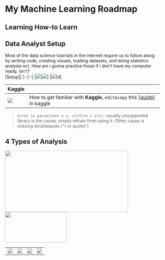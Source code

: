 # My Machine Learning Roadmap



## Learning How-to Learn


## Data Analyst Setup
Most of the data science tutorials in the internet require us to follow along by writing code, creating visuals, loading datasets, and doing statistics analysis ect. How am i gonna practice those if i don't have my computer ready, isn't?
<br>
|Setup||
|:-|:-|
|[![](https://img.shields.io/badge/-RMarkdown:&nbsp;Knit&nbsp;to&nbsp;HTML-FF0000?style=flat-square&logo=Youtube&logoColor=white)](https://www.youtube.com/watch?v=DNS7i2m4sB0)|[![](https://img.shields.io/badge/-GithubDesktop&#x0326;&nbsp;Git&#x0326;&nbsp;&&nbsp;GithubPages-FF0000?style=flat-square&logo=Youtube&logoColor=white)](https://www.youtube.com/watch?v=8Dd7KRpKeaE&t=315s)|
|[![](https://img.shields.io/badge/-RStudio&#x0326;&nbsp;Python&#x0326;&nbsp;SQL-FF0000?style=flat-square&logo=Youtube&logoColor=white)](https://www.youtube.com/watch?v=LwazHUkU5IQ&list=RDCMUCvZnwzmc3m1Eush-Or8Z6DA&index=1)|d|

|Kaggle||
|:-|:-|
|[![](https://img.shields.io/badge/-RMarkdown&nbsp;in&nbsp;Kaggle-20BEFF?style=flat-square&logo=Kaggle&logoColor=white)](https://www.kaggle.com/code/datasniffer/how-to-make-rmarkdown-work-in-kaggle/report)|How to get familiar with **Kaggle**, `edit&copy` this [[guide](https://www.kaggle.com/code/tavoosi/a-beginner-s-guide-to-machine-learning-with-r)] in kaggle|
>`Error in parse(text = x, srcfile = src):` usually unsupported library is the cause, simply refrain from using it. Other cause is missing doublequote (") or quote(')

## 4 Types of Analysis

<img width="400" height="200" src="/wjudho/images/4%20types%20analysis.png">

<img src="/wjudho/images/4%20types%20analysis.png" width="200" height="100">

|||||
|:-|:-|:-|:-|
|[![](https://img.shields.io/badge/-Descriptive-FF0000?style=flat-square&logo=Youtube&logoColor=white)](https://www.youtube.com/watch?v=cHGhSj_Ax-0&list=PLwM2SFDcolcK9WIpn50JkELC0grYP5Pyu&index=2)|[![](https://img.shields.io/badge/-Diagnostic-FF0000?style=flat-square&logo=Youtube&logoColor=white)](https://www.youtube.com/watch?v=BPshmz9qxxU&list=PLwM2SFDcolcK9WIpn50JkELC0grYP5Pyu&index=4)|[![](https://img.shields.io/badge/-Predictive-FF0000?style=flat-square&logo=Youtube&logoColor=white)](https://www.youtube.com/watch?v=4y6fUC56KPw)|[![](https://img.shields.io/badge/-Prescriptive-FF0000?style=flat-square&logo=Youtube&logoColor=white)](https://www.youtube.com/watch?v=046dYegfGrc&list=PLwM2SFDcolcK9WIpn50JkELC0grYP5Pyu&index=3)|

## 